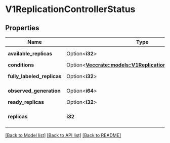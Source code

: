 # V1ReplicationControllerStatus

## Properties

Name | Type | Description | Notes
------------ | ------------- | ------------- | -------------
**available_replicas** | Option<**i32**> | The number of available replicas (ready for at least minReadySeconds) for this replication controller. | [optional]
**conditions** | Option<[**Vec<crate::models::V1ReplicationControllerCondition>**](v1.ReplicationControllerCondition.md)> | Represents the latest available observations of a replication controller's current state. | [optional]
**fully_labeled_replicas** | Option<**i32**> | The number of pods that have labels matching the labels of the pod template of the replication controller. | [optional]
**observed_generation** | Option<**i64**> | ObservedGeneration reflects the generation of the most recently observed replication controller. | [optional]
**ready_replicas** | Option<**i32**> | The number of ready replicas for this replication controller. | [optional]
**replicas** | **i32** | Replicas is the most recently observed number of replicas. More info: https://kubernetes.io/docs/concepts/workloads/controllers/replicationcontroller#what-is-a-replicationcontroller | 

[[Back to Model list]](../README.md#documentation-for-models) [[Back to API list]](../README.md#documentation-for-api-endpoints) [[Back to README]](../README.md)



